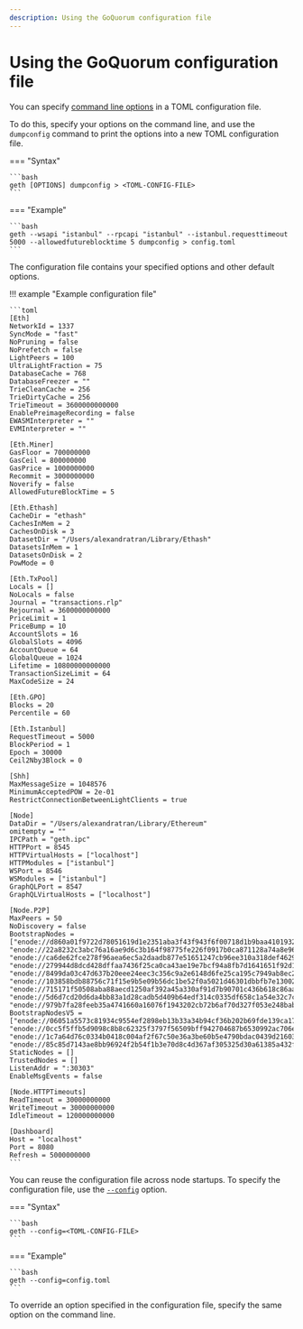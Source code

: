 ```yaml
---
description: Using the GoQuorum configuration file
---
```


# Using the GoQuorum configuration file

You can specify [command line options](../../reference/cli-syntax.md) in a TOML configuration file.

To do this, specify your options on the command line, and use the `dumpconfig` command to print the options into a new
TOML configuration file.

=== "Syntax"

    ```bash
    geth [OPTIONS] dumpconfig > <TOML-CONFIG-FILE>
    ```

=== "Example"

    ```bash
    geth --wsapi "istanbul" --rpcapi "istanbul" --istanbul.requesttimeout 5000 --allowedfutureblocktime 5 dumpconfig > config.toml
    ```

The configuration file contains your specified options and other default options.

!!! example "Example configuration file"

    ```toml
    [Eth]
    NetworkId = 1337
    SyncMode = "fast"
    NoPruning = false
    NoPrefetch = false
    LightPeers = 100
    UltraLightFraction = 75
    DatabaseCache = 768
    DatabaseFreezer = ""
    TrieCleanCache = 256
    TrieDirtyCache = 256
    TrieTimeout = 3600000000000
    EnablePreimageRecording = false
    EWASMInterpreter = ""
    EVMInterpreter = ""

    [Eth.Miner]
    GasFloor = 700000000
    GasCeil = 800000000
    GasPrice = 1000000000
    Recommit = 3000000000
    Noverify = false
    AllowedFutureBlockTime = 5

    [Eth.Ethash]
    CacheDir = "ethash"
    CachesInMem = 2
    CachesOnDisk = 3
    DatasetDir = "/Users/alexandratran/Library/Ethash"
    DatasetsInMem = 1
    DatasetsOnDisk = 2
    PowMode = 0

    [Eth.TxPool]
    Locals = []
    NoLocals = false
    Journal = "transactions.rlp"
    Rejournal = 3600000000000
    PriceLimit = 1
    PriceBump = 10
    AccountSlots = 16
    GlobalSlots = 4096
    AccountQueue = 64
    GlobalQueue = 1024
    Lifetime = 10800000000000
    TransactionSizeLimit = 64
    MaxCodeSize = 24

    [Eth.GPO]
    Blocks = 20
    Percentile = 60

    [Eth.Istanbul]
    RequestTimeout = 5000
    BlockPeriod = 1
    Epoch = 30000
    Ceil2Nby3Block = 0

    [Shh]
    MaxMessageSize = 1048576
    MinimumAcceptedPOW = 2e-01
    RestrictConnectionBetweenLightClients = true

    [Node]
    DataDir = "/Users/alexandratran/Library/Ethereum"
    omitempty = ""
    IPCPath = "geth.ipc"
    HTTPPort = 8545
    HTTPVirtualHosts = ["localhost"]
    HTTPModules = ["istanbul"]
    WSPort = 8546
    WSModules = ["istanbul"]
    GraphQLPort = 8547
    GraphQLVirtualHosts = ["localhost"]

    [Node.P2P]
    MaxPeers = 50
    NoDiscovery = false
    BootstrapNodes = ["enode://d860a01f9722d78051619d1e2351aba3f43f943f6f00718d1b9baa4101932a1f5011f16bb2b1bb35db20d6fe28fa0bf09636d26a87d31de9ec6203eeedb1f666@18.138.108.67:30303", "enode://22a8232c3abc76a16ae9d6c3b164f98775fe226f0917b0ca871128a74a8e9630b458460865bab457221f1d448dd9791d24c4e5d88786180ac185df813a68d4de@3.209.45.79:30303", "enode://ca6de62fce278f96aea6ec5a2daadb877e51651247cb96ee310a318def462913b653963c155a0ef6c7d50048bba6e6cea881130857413d9f50a621546b590758@34.255.23.113:30303", "enode://279944d8dcd428dffaa7436f25ca0ca43ae19e7bcf94a8fb7d1641651f92d121e972ac2e8f381414b80cc8e5555811c2ec6e1a99bb009b3f53c4c69923e11bd8@35.158.244.151:30303", "enode://8499da03c47d637b20eee24eec3c356c9a2e6148d6fe25ca195c7949ab8ec2c03e3556126b0d7ed644675e78c4318b08691b7b57de10e5f0d40d05b09238fa0a@52.187.207.27:30303", "enode://103858bdb88756c71f15e9b5e09b56dc1be52f0a5021d46301dbbfb7e130029cc9d0d6f73f693bc29b665770fff7da4d34f3c6379fe12721b5d7a0bcb5ca1fc1@191.234.162.198:30303", "enode://715171f50508aba88aecd1250af392a45a330af91d7b90701c436b618c86aaa1589c9184561907bebbb56439b8f8787bc01f49a7c77276c58c1b09822d75e8e8@52.231.165.108:30303", "enode://5d6d7cd20d6da4bb83a1d28cadb5d409b64edf314c0335df658c1a54e32c7c4a7ab7823d57c39b6a757556e68ff1df17c748b698544a55cb488b52479a92b60f@104.42.217.25:30303", "enode://979b7fa28feeb35a4741660a16076f1943202cb72b6af70d327f053e248bab9ba81760f39d0701ef1d8f89cc1fbd2cacba0710a12cd5314d5e0c9021aa3637f9@5.1.83.226:30303"]
    BootstrapNodesV5 = ["enode://06051a5573c81934c9554ef2898eb13b33a34b94cf36b202b69fde139ca17a85051979867720d4bdae4323d4943ddf9aeeb6643633aa656e0be843659795007a@35.177.226.168:30303", "enode://0cc5f5ffb5d9098c8b8c62325f3797f56509bff942704687b6530992ac706e2cb946b90a34f1f19548cd3c7baccbcaea354531e5983c7d1bc0dee16ce4b6440b@40.118.3.223:30304", "enode://1c7a64d76c0334b0418c004af2f67c50e36a3be60b5e4790bdac0439d21603469a85fad36f2473c9a80eb043ae60936df905fa28f1ff614c3e5dc34f15dcd2dc@40.118.3.223:30306", "enode://85c85d7143ae8bb96924f2b54f1b3e70d8c4d367af305325d30a61385a432f247d2c75c45c6b4a60335060d072d7f5b35dd1d4c45f76941f62a4f83b6e75daaf@40.118.3.223:30307"]
    StaticNodes = []
    TrustedNodes = []
    ListenAddr = ":30303"
    EnableMsgEvents = false

    [Node.HTTPTimeouts]
    ReadTimeout = 30000000000
    WriteTimeout = 30000000000
    IdleTimeout = 120000000000

    [Dashboard]
    Host = "localhost"
    Port = 8080
    Refresh = 5000000000
    ```

You can reuse the configuration file across node startups.
To specify the configuration file, use the [`--config`](https://geth.ethereum.org/docs/interface/command-line-options) option.

=== "Syntax"

    ```bash
    geth --config=<TOML-CONFIG-FILE>
    ```

=== "Example"

    ```bash
    geth --config=config.toml
    ```

To override an option specified in the configuration file, specify the same option on the command line.
